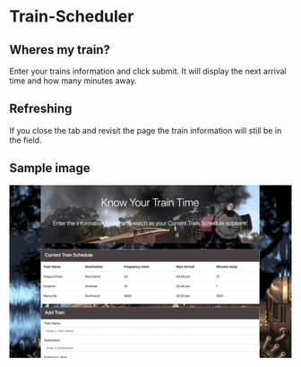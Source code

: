 # Train-Scheduler

## Wheres my train?
Enter your trains information and click submit.
It will display the next arrival time and how many minutes away.

## Refreshing
If you close the tab and revisit the page the train information will still be in the field.

## Sample image
![screenshot](https://github.com/Runexz/Train-Scheduler/blob/master/assets/images/screenshot.png)